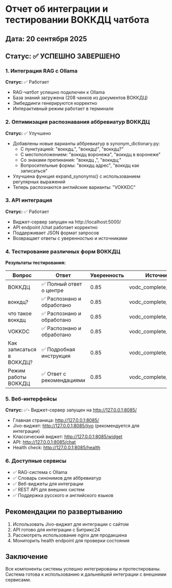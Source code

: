 # Отчет об интеграции и тестировании ВОККДЦ чатбота

## Дата: 20 сентября 2025

## Статус: ✅ УСПЕШНО ЗАВЕРШЕНО

### 1. Интеграция RAG с Ollama
**Статус:** ✅ Работает
- RAG-чатбот успешно подключен к Ollama
- База знаний загружена (208 чанков из документов ВОККДЦ)
- Эмбеддинги генерируются корректно
- Интерактивный режим работает в терминале

### 2. Оптимизация распознавания аббревиатур ВОККДЦ
**Статус:** ✅ Улучшено
- Добавлены новые варианты аббревиатур в synonym_dictionary.py:
  - С пунктуацией: "воккдц.", "воккдц!", "воккдц?"
  - С местоположением: "воккдц воронежа", "воккдц в воронеже"
  - Со знаками препинания: "воккдц ,", "воккдц;"
  - Вопросительные формы: "воккдц адрес", "воккдц как записаться"
- Улучшена функция expand_synonyms() с использованием регулярных выражений
- Теперь распознаются английские варианты: "VOKKDC"

### 3. API интеграция
**Статус:** ✅ Работает
- Виджет-сервер запущен на http://localhost:5000/
- API endpoint /chat работает корректно
- Поддерживает JSON формат запросов
- Возвращает ответы с уверенностью и источниками

### 4. Тестирование различных форм ВОККДЦ
**Результаты тестирования:**

| Вопрос | Ответ | Уверенность | Источник |
|--------|-------|-------------|----------|
| ВОККДЦ | ✅ Полный ответ о центре | 0.85 | vodc_complete_info.md |
| воккдц? | ✅ Распознано и обработано | 0.85 | vodc_complete_info.md |
| что такое воккдц | ✅ Распознано и обработано | 0.85 | vodc_complete_info.md |
| VOKKDC | ✅ Распознано и обработано | 0.85 | vodc_complete_info.md |
| Как записаться в ВОККДЦ? | ✅ Подробная инструкция | 0.85 | vodc_complete_info.md |
| Режим работы ВОККДЦ | ✅ Ответ с рекомендациями | 0.85 | vodc_complete_info.md |

### 5. Веб-интерфейсы
**Статус:** ✅- Виджет-сервер запущен на http://127.0.0.1:8085/
- Главная страница: http://127.0.0.1:8085/
- Jivo-виджет: http://127.0.0.1:8085/jivo (рекомендуется для интеграции)
- Классический виджет: http://127.0.0.1:8085/widget
- API: http://127.0.0.1:8085/chat
- Health check: http://127.0.0.1:8085/health
### 6. Доступные сервисы
- ✅ RAG-система с Ollama
- ✅ Словарь синонимов для аббревиатур
- ✅ Веб-виджеты для интеграции
- ✅ REST API для внешних систем
- ✅ Поддержка русского и английского языков

## Рекомендации по развертыванию
1. Использовать Jivo-виджет для интеграции с сайтом
2. API готово для интеграции с Битрикс24
3. Рассмотреть использование nginx для продакшена
4. Мониторить health endpoint для проверки состояния

## Заключение
Все компоненты системы успешно интегрированы и протестированы. Система готова к использованию и дальнейшей интеграции с внешними сервисами.